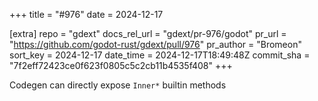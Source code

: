 +++
title = "#976"
date = 2024-12-17

[extra]
repo = "gdext"
docs_rel_url = "gdext/pr-976/godot"
pr_url = "https://github.com/godot-rust/gdext/pull/976"
pr_author = "Bromeon"
sort_key = 2024-12-17
date_time = 2024-12-17T18:49:48Z
commit_sha = "7f2eff72423ce0f623f0805c5c2cb11b4535f408"
+++

Codegen can directly expose `Inner*` builtin methods
